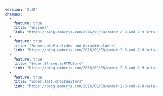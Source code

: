 ```yaml
---
version: '2.08'
changes:
  -
    feature: true
    title: "Engines"
    link: "https://blog.emberjs.com/2016/09/08/ember-2-8-and-2-9-beta-released.html"
  -
    feature: true
    title: "Enumerable#includes and Array#includes"
    link: "https://blog.emberjs.com/2016/09/08/ember-2-8-and-2-9-beta-released.html"
  -
    feature: true
    title: "Ember.String.isHTMLSafe"
    link: "https://blog.emberjs.com/2016/09/08/ember-2-8-and-2-9-beta-released.html"
  -
    feature: true
    title: "Ember.Test.checkWaiters"
    link: "https://blog.emberjs.com/2016/09/08/ember-2-8-and-2-9-beta-released.html"
---
```

